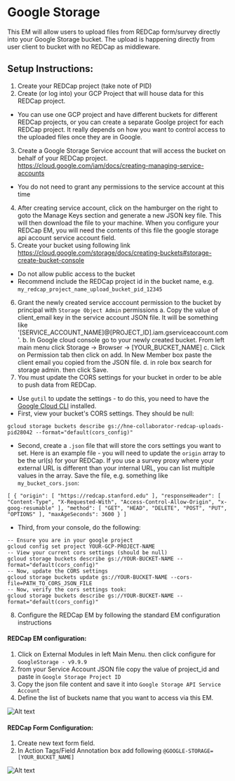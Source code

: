 # Google Storage
This EM will allow users to upload files from REDCap form/survey directly into your Google Storage bucket. The upload is 
happening directly from user client to bucket with no REDCap as middleware. 

## Setup Instructions:

1. Create your REDCap project (take note of PID)
2. Create (or log into) your GCP Project that will house data for this REDCap project.
  - You can use one GCP project and have different buckets for different REDCap projects, or you can create a separate Goolge project for each REDCap project.  It really depends on how you want to control access to the uploaded files once they are in Google.
3. Create a Google Storage Service account that will access the bucket on behalf of your REDCap project. https://cloud.google.com/iam/docs/creating-managing-service-accounts
  - You do not need to grant any permissions to the service account at this time
4. After creating service account, click on the hamburger on the right to goto the Manage Keys section and generate a new JSON key file.  This will then download the file to your machine.  When you configure your REDCap EM, you will need the contents of this file the google storage api account service account field.
5. Create your bucket using following link https://cloud.google.com/storage/docs/creating-buckets#storage-create-bucket-console
  - Do not allow public access to the bucket
  - Recommend include the REDCap project id in the bucket name, e.g. `my_redcap_project_name_upload_bucket_pid_12345`
6. Grant the newly created service acccount permission to the bucket by principal with `Storage Object Admin` permissions
    a. Copy the value of client_email key in the service account JSON file. It will be something like '[SERVICE_ACCOUNT_NAME]@[PROJECT_ID].iam.gserviceaccount.com'. 
    b. In Google cloud console go to your newly created bucket. From left main menu click Storage -> Browser -> [YOUR_BUCKET_NAME]
    c. Click on Permission tab then click on add. In New Member box paste the client email you copied from the JSON file. 
    d. in role box search for storage admin. then click Save. 
7. You must update the CORS settings for your bucket in order to be able to push data from REDCap.
 - Use `gutil` to update the settings - to do this, you need to have the [Google Cloud CLI](https://cloud.google.com/storage/docs/gsutil_install) installed.  
 - First, view your bucket's CORS settings.  They should be null:
 ```
 gcloud storage buckets describe gs://hne-collaborator-redcap-uploads-pid28042 --format="default(cors_config)"
 ```
 - Second, create a `.json` file that will store the cors settings you want to set.  Here is an example file - you will need to update the `origin` array to be the url(s) for your REDCap.  If you use a survey proxy where your external URL is different than your internal URL, you can list multiple values in the array.  Save the file, e.g. something like `my_bucket_cors.json`:
 ```
 [ { "origin": [ "https://redcap.stanford.edu" ], "responseHeader": [ "Content-Type", "X-Requested-With", "Access-Control-Allow-Origin", "x-goog-resumable" ], "method": [ "GET", "HEAD", "DELETE", "POST", "PUT", "OPTIONS" ], "maxAgeSeconds": 3600 } ]
 ```
 - Third, from your console, do the following:
 ```
 -- Ensure you are in your google project
 gcloud config set project YOUR-GCP-PROJECT-NAME
 -- View your current cors settings (should be null)
 gcloud storage buckets describe gs://YOUR-BUCKET-NAME --format="default(cors_config)"
 -- Now, update the CORS settings
 gcloud storage buckets update gs://YOUR-BUCKET-NAME --cors-file=PATH_TO_CORS_JSON_FILE
 -- Now, verify the cors settings took:
 gcloud storage buckets describe gs://YOUR-BUCKET-NAME --format="default(cors_config)"
 ```
 8. Configure the REDCap EM by following the standard EM configuration instructions
 
 
#### REDCap EM configuration:
1. Click on External Modules in left Main Menu. then click configure for `GoogleStorage - v9.9.9`
2. from your Service Account JSON file copy the value of project_id and paste in `Google Storage Project ID`
3. Copy the json file content and save it into `Google Storage API Service Account`
4. Define the list of buckets name that you want to access via this EM.

![Alt text](assets/images/redcap-em-config.png?raw=true "REDCap EM Config" )

#### REDCap Form Configuration:
1. Create new text form field. 
2. In Action Tags/Field Annotation box add following `@GOOGLE-STORAGE=[YOUR_BUCKET_NAME]`

![Alt text](assets/images/redcap-field-config.png?raw=true "REDCap Field Config")
